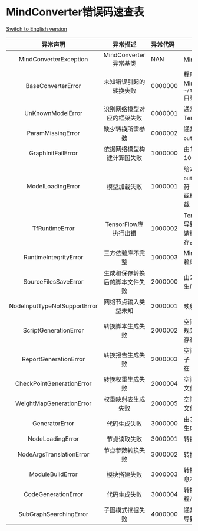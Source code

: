 # MindConverter错误码速查表

[Switch to English version](./error_code_definition.md)

|       异常声明       | 异常描述                       | 异常代码 | 常见原因                   |
| :----------------------------: | :------: | :--------------- | ----------------------- |
| MindConverterException | MindConverter异常基类          | NAN    | MindConverter异常基类                                      |
|    BaseConverterError    | 未知错误引起的转换失败         | 0000000    | 程序运行中出现未知错误，请打开MindInsight log文件（默认位于`~/mindinsight/log/mindconverter/`目录下）查看具体错误原因 |
|       UnKnownModelError       | 识别网络模型对应的框架失败     | 0000001   | 通常为用户给定模型文件不符合TensorFlow或PyTorch标准        |
| ParamMissingError | 缺少转换所需参数 | 0000002 | 通常为`--shape`, `--input_nodes` , `--output_nodes`缺失导致 |
|      GraphInitFailError      | 依据网络模型构建计算图失败     | 1000000  | 由1000001，1000002，1000003导致的计算图无法解析                                                           |
|     ModelLoadingError     | 模型加载失败           | 1000001  | 给定的`--input_nodes`, `--output_nodes`, `--shape`与实际模型不符；<br />或模型文件存在问题导致模型无法加载 |
|     TfRuntimeError     | TensorFlow库执行出错           | 1000002  | TensorFlow启动申请所需资源失败导致无法正常启动，<br />请检查系统资源（进程数、内存、显存占用、CPU占用）是否充足 |
| RuntimeIntegrityError | 三方依赖库不完整 | 1000003 | MindConverter运行时所需的三方依赖库未安装 | |
|   SourceFilesSaveError   | 生成和保存转换后的脚本文件失败 | 2000000  | 由200000至2000005导致的脚本生成保存失败            |
| NodeInputTypeNotSupportError | 网络节点输入类型未知           | 2000001  | 映射关系中设置节点输入类型错误                                                           |
| ScriptGenerationError | 转换脚本生成失败               | 2000002  | 空间不足；生成的脚本不符合PEP-8规范；`--output`目录下已有同名文件存在                                   |
| ReportGenerationError | 转换报告生成失败               | 2000003  | 空间不足；脚本中没有需要转换的算子；`--report`目录下已有同名文件存在              |
| CheckPointGenerationError | 转换权重生成失败 | 2000004 | 空间不足；`--output`目录下已有同名文件存在 |
| WeightMapGenerationError | 权重映射表生成失败 | 2000005 | 空间不足；`--output`目录下已有同名文件存在 |
|      GeneratorError      | 代码生成失败                   | 3000000  |由3000001至3000004引发的代码生成模块错误                                                |
| NodeLoadingError | 节点读取失败                   | 3000001  |转换后的节点缺少必要参数                                                                |
| NodeArgsTranslationError | 节点参数转换失败          | 3000002  |转换后的节点参数信息不正确                                                              |
| ModuleBuildError | 模块搭建失败                   | 3000003  |转换后的节点信息不正确，与模块信息冲突，导致模块生成失败                                   |
| CodeGenerationError | 代码生成失败                   | 3000004  |转换后的节点信息前后矛盾，生成过程产生冲突                                               |
|  SubGraphSearchingError  | 子图模式挖掘失败               | 4000000  | 通常由于模型生成对应的拓扑序错误导致                       |
